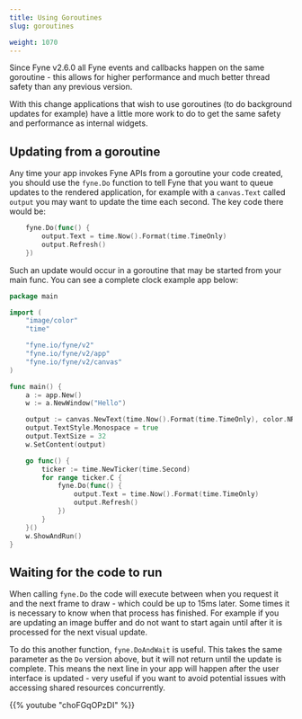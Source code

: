 ```yaml
---
title: Using Goroutines
slug: goroutines

weight: 1070
---
```


Since Fyne v2.6.0 all Fyne events and callbacks happen on the same goroutine - this allows
for higher performance and much better thread safety than any previous version.

With this change applications that wish to use goroutines (to do background updates for example)
have a little more work to do to get the same safety and performance as internal widgets.

## Updating from a goroutine

Any time your app invokes Fyne APIs from a goroutine your code created, you should use the
`fyne.Do` function to tell Fyne that you want to queue updates to the rendered application,
for example with a `canvas.Text` called `output` you may want to update the time each second.
The key code there would be:

```go
	fyne.Do(func() {
		output.Text = time.Now().Format(time.TimeOnly)
		output.Refresh()
	})
```

Such an update would occur in a goroutine that may be started from your main func.
You can see a complete clock example app below:

```go
package main

import (
	"image/color"
	"time"

	"fyne.io/fyne/v2"
	"fyne.io/fyne/v2/app"
	"fyne.io/fyne/v2/canvas"
)

func main() {
	a := app.New()
	w := a.NewWindow("Hello")

	output := canvas.NewText(time.Now().Format(time.TimeOnly), color.NRGBA{G: 0xff, A: 0xff})
	output.TextStyle.Monospace = true
	output.TextSize = 32
	w.SetContent(output)

	go func() {
		ticker := time.NewTicker(time.Second)
		for range ticker.C {
			fyne.Do(func() {
				output.Text = time.Now().Format(time.TimeOnly)
				output.Refresh()
			})
		}
	}()
	w.ShowAndRun()
}

```

## Waiting for the code to run

When calling `fyne.Do` the code will execute between when you request it and the next frame to draw - which could be up to 15ms later. Some times it is necessary to know when that process has finished. For example if you are updating an image buffer and do not want to start again until after it is processed for the next visual update.

To do this another function, `fyne.DoAndWait` is useful. This takes the same parameter as the `Do` version above, but it will not return until the update is complete. This means the next line in your app will happen after the user interface is updated - very useful if you want to avoid potential issues with accessing shared resources concurrently.

{{% youtube "choFGqOPzDI" %}}

